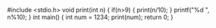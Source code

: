 #include <stdio.h>
void print(int n)
{
 if(n>9)
 {
 print(n/10);
 }
 printf("%d ", n%10);
}
int main()
{
 int num = 1234;
 print(num);
 return 0;
}
